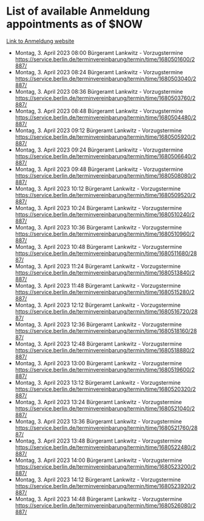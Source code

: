 # List of available Anmeldung appointments as of $NOW
[Link to Anmeldung website](https://service.berlin.de/terminvereinbarung/termin/tag.php?termin=1&anliegen[]=120686&dienstleisterlist=122210,122217,327316,122219,327312,122227,327314,122231,327346,122243,327348,122254,122252,329742,122260,329745,122262,329748,122271,327278,122273,327274,122277,327276,330436,122280,327294,122282,327290,122284,327292,122291,327270,122285,327266,122286,327264,122296,327268,150230,329760,122297,327286,122294,327284,122312,329763,122314,329775,122304,327330,122311,327334,122309,327332,317869,122281,327352,122279,329772,122283,122276,327324,122274,327326,122267,329766,122246,327318,122251,327320,122257,327322,122208,327298,122226,327300&herkunft=http%3A%2F%2Fservice.berlin.de%2Fdienstleistung%2F120686%2F)
- Montag, 3. April 2023 08:00 Bürgeramt Lankwitz - Vorzugstermine https://service.berlin.de/terminvereinbarung/termin/time/1680501600/2887/
- Montag, 3. April 2023 08:24 Bürgeramt Lankwitz - Vorzugstermine https://service.berlin.de/terminvereinbarung/termin/time/1680503040/2887/
- Montag, 3. April 2023 08:36 Bürgeramt Lankwitz - Vorzugstermine https://service.berlin.de/terminvereinbarung/termin/time/1680503760/2887/
- Montag, 3. April 2023 08:48 Bürgeramt Lankwitz - Vorzugstermine https://service.berlin.de/terminvereinbarung/termin/time/1680504480/2887/
- Montag, 3. April 2023 09:12 Bürgeramt Lankwitz - Vorzugstermine https://service.berlin.de/terminvereinbarung/termin/time/1680505920/2887/
- Montag, 3. April 2023 09:24 Bürgeramt Lankwitz - Vorzugstermine https://service.berlin.de/terminvereinbarung/termin/time/1680506640/2887/
- Montag, 3. April 2023 09:48 Bürgeramt Lankwitz - Vorzugstermine https://service.berlin.de/terminvereinbarung/termin/time/1680508080/2887/
- Montag, 3. April 2023 10:12 Bürgeramt Lankwitz - Vorzugstermine https://service.berlin.de/terminvereinbarung/termin/time/1680509520/2887/
- Montag, 3. April 2023 10:24 Bürgeramt Lankwitz - Vorzugstermine https://service.berlin.de/terminvereinbarung/termin/time/1680510240/2887/
- Montag, 3. April 2023 10:36 Bürgeramt Lankwitz - Vorzugstermine https://service.berlin.de/terminvereinbarung/termin/time/1680510960/2887/
- Montag, 3. April 2023 10:48 Bürgeramt Lankwitz - Vorzugstermine https://service.berlin.de/terminvereinbarung/termin/time/1680511680/2887/
- Montag, 3. April 2023 11:24 Bürgeramt Lankwitz - Vorzugstermine https://service.berlin.de/terminvereinbarung/termin/time/1680513840/2887/
- Montag, 3. April 2023 11:48 Bürgeramt Lankwitz - Vorzugstermine https://service.berlin.de/terminvereinbarung/termin/time/1680515280/2887/
- Montag, 3. April 2023 12:12 Bürgeramt Lankwitz - Vorzugstermine https://service.berlin.de/terminvereinbarung/termin/time/1680516720/2887/
- Montag, 3. April 2023 12:36 Bürgeramt Lankwitz - Vorzugstermine https://service.berlin.de/terminvereinbarung/termin/time/1680518160/2887/
- Montag, 3. April 2023 12:48 Bürgeramt Lankwitz - Vorzugstermine https://service.berlin.de/terminvereinbarung/termin/time/1680518880/2887/
- Montag, 3. April 2023 13:00 Bürgeramt Lankwitz - Vorzugstermine https://service.berlin.de/terminvereinbarung/termin/time/1680519600/2887/
- Montag, 3. April 2023 13:12 Bürgeramt Lankwitz - Vorzugstermine https://service.berlin.de/terminvereinbarung/termin/time/1680520320/2887/
- Montag, 3. April 2023 13:24 Bürgeramt Lankwitz - Vorzugstermine https://service.berlin.de/terminvereinbarung/termin/time/1680521040/2887/
- Montag, 3. April 2023 13:36 Bürgeramt Lankwitz - Vorzugstermine https://service.berlin.de/terminvereinbarung/termin/time/1680521760/2887/
- Montag, 3. April 2023 13:48 Bürgeramt Lankwitz - Vorzugstermine https://service.berlin.de/terminvereinbarung/termin/time/1680522480/2887/
- Montag, 3. April 2023 14:00 Bürgeramt Lankwitz - Vorzugstermine https://service.berlin.de/terminvereinbarung/termin/time/1680523200/2887/
- Montag, 3. April 2023 14:12 Bürgeramt Lankwitz - Vorzugstermine https://service.berlin.de/terminvereinbarung/termin/time/1680523920/2887/
- Montag, 3. April 2023 14:48 Bürgeramt Lankwitz - Vorzugstermine https://service.berlin.de/terminvereinbarung/termin/time/1680526080/2887/

